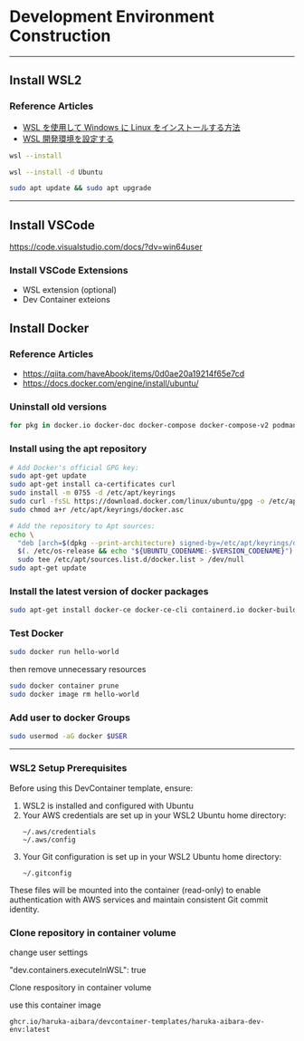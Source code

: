 # Development Environment Construction 

***

## Install WSL2

### Reference Articles

 - [WSL を使用して Windows に Linux をインストールする方法](https://learn.microsoft.com/ja-jp/windows/wsl/install)
 - [WSL 開発環境を設定する](https://learn.microsoft.com/ja-jp/windows/wsl/setup/environment#set-up-your-linux-username-and-password)


```bash
wsl --install
```

```bash
wsl --install -d Ubuntu
```

```bash
sudo apt update && sudo apt upgrade
```

***

## Install VSCode
https://code.visualstudio.com/docs/?dv=win64user

### Install VSCode Extensions

- WSL extension (optional)
- Dev Container exteions

## Install Docker

### Reference Articles

 - https://qiita.com/haveAbook/items/0d0ae20a19214f65e7cd
 - https://docs.docker.com/engine/install/ubuntu/


### Uninstall old versions

```bash
for pkg in docker.io docker-doc docker-compose docker-compose-v2 podman-docker containerd runc; do sudo apt-get remove $pkg; done
```


### Install using the apt repository

```bash
# Add Docker's official GPG key:
sudo apt-get update
sudo apt-get install ca-certificates curl
sudo install -m 0755 -d /etc/apt/keyrings
sudo curl -fsSL https://download.docker.com/linux/ubuntu/gpg -o /etc/apt/keyrings/docker.asc
sudo chmod a+r /etc/apt/keyrings/docker.asc

# Add the repository to Apt sources:
echo \
  "deb [arch=$(dpkg --print-architecture) signed-by=/etc/apt/keyrings/docker.asc] https://download.docker.com/linux/ubuntu \
  $(. /etc/os-release && echo "${UBUNTU_CODENAME:-$VERSION_CODENAME}") stable" | \
  sudo tee /etc/apt/sources.list.d/docker.list > /dev/null
sudo apt-get update
```

### Install the latest version of docker packages

```bash
sudo apt-get install docker-ce docker-ce-cli containerd.io docker-buildx-plugin docker-compose-plugin
```

### Test Docker
```bash
sudo docker run hello-world
```

then remove unnecessary resources

```bash
sudo docker container prune
sudo docker image rm hello-world
```

### Add user to docker Groups
```bash
sudo usermod -aG docker $USER
```

***

### WSL2 Setup Prerequisites

Before using this DevContainer template, ensure:

1. WSL2 is installed and configured with Ubuntu
2. Your AWS credentials are set up in your WSL2 Ubuntu home directory:
   ```
   ~/.aws/credentials
   ~/.aws/config
   ```
3. Your Git configuration is set up in your WSL2 Ubuntu home directory:
   ```
   ~/.gitconfig
   ```

These files will be mounted into the container (read-only) to enable authentication with AWS services and maintain consistent Git commit identity.

### Clone repository in container volume

change user settings

"dev.containers.executeInWSL": true

Clone respository in container volume

use this container image

`ghcr.io/haruka-aibara/devcontainer-templates/haruka-aibara-dev-env:latest`
